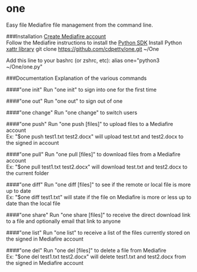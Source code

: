 one
===

Easy file Mediafire file management from the command line.

###Installation
[Create Mediafire account](https://www.mediafire.com/ssl_login.php)  
Follow the Mediafire instructions to install the [Python SDK](https://github.com/roman-yepishev/mediafire-python-open-sdk) 
Install Python [xattr library](https://pypi.python.org/pypi/xattr)
git clone https://github.com/cdpetty/one.git ~/One

Add this line to your bashrc (or zshrc, etc):
alias one="python3 ~/One/one.py"

###Documentation
Explanation of the various commands

####"one init"
Run "one init" to sign into one for the first time

####"one out"
Run "one out" to sign out of one

####"one change"
Run "one change" to switch users

####"one push"
Run "one push [files]" to upload files to a Mediafire account  
Ex: "$one push test1.txt test2.docx" will upload test.txt and test2.docx to the signed in account

####"one pull"
Run "one pull [files]" to download files from a Mediafire account  
Ex: "$one pull test1.txt test2.docx" will download test.txt and test2.docx to the current folder

####"one diff"
Run "one diff [files]" to see if the remote or local file is more up to date  
Ex: "$one diff test1.txt" will state if the file on Mediafire is more or less up to date than the local file

####"one share"
Run "one share [files]" to receive the direct download link to a file and optionally email that link to anyone

####"one list"
Run "one list" to receive a list of the files currently stored on the signed in Mediafire account

####"one del"
Run "one del [files]" to delete a file from Mediafire  
Ex: "$one del test1.txt test2.docx" will delete test1.txt and test2.docx from the signed in Mediafire account
